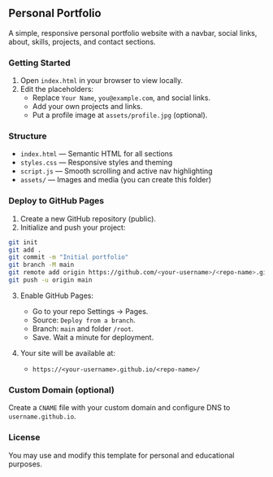 ## Personal Portfolio

A simple, responsive personal portfolio website with a navbar, social links, about, skills, projects, and contact sections.

### Getting Started
1. Open `index.html` in your browser to view locally.
2. Edit the placeholders:
   - Replace `Your Name`, `you@example.com`, and social links.
   - Add your own projects and links.
   - Put a profile image at `assets/profile.jpg` (optional).

### Structure
- `index.html` — Semantic HTML for all sections
- `styles.css` — Responsive styles and theming
- `script.js` — Smooth scrolling and active nav highlighting
- `assets/` — Images and media (you can create this folder)

### Deploy to GitHub Pages
1. Create a new GitHub repository (public).
2. Initialize and push your project:

```bash
git init
git add .
git commit -m "Initial portfolio"
git branch -M main
git remote add origin https://github.com/<your-username>/<repo-name>.git
git push -u origin main
```

3. Enable GitHub Pages:
   - Go to your repo Settings → Pages.
   - Source: `Deploy from a branch`.
   - Branch: `main` and folder `/root`.
   - Save. Wait a minute for deployment.

4. Your site will be available at:
   - `https://<your-username>.github.io/<repo-name>/`

### Custom Domain (optional)
Create a `CNAME` file with your custom domain and configure DNS to `username.github.io`.

### License
You may use and modify this template for personal and educational purposes.


